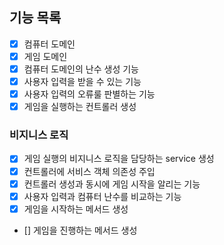 ## 기능 목록

- [X] 컴퓨터 도메인
- [X] 게임 도메인
- [X] 컴퓨터 도메인의 난수 생성 기능
- [X] 사용자 입력을 받을 수 있는 기능
- [X] 사용자 입력의 오류룰 판별하는 기능
- [X] 게임을 실행하는 컨트롤러 생성

### 비지니스 로직
- [X] 게임 실행의 비지니스 로직을 담당하는 service 생성
- [X] 컨트롤러에 서비스 객체 의존성 주입
- [X] 컨트롤러 생성과 동시에 게임 시작을 알리는 기능
- [X] 사용자 입력과 컴퓨터 난수를 비교하는 기능
- [X] 게임을 시작하는 메서드 생성
- [] 게임을 진행하는 메서드 생성
